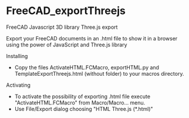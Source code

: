 # FreeCAD_exportThreejs
FreeCAD Javascript 3D library Three.js export

Export your FreeCAD documents in an .html file to show it in a browser using the power of JavaScript and Three.js library


Installing

- Copy the files ActivateHTML.FCMacro, exportHTML.py and TemplateExportThreejs.html (without folder) to your macros directory.


Activating

- To activate the possibility of exporting .html file execute "ActivateHTML.FCMacro" from Macro/Macro... menu.
- Use File/Export dialog choosing "HTML Three.js (*.html)"
 
